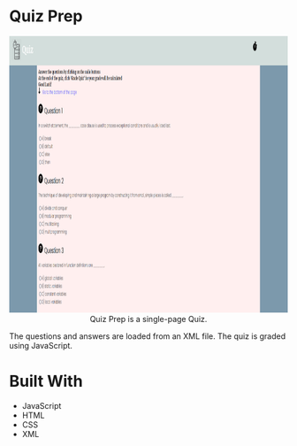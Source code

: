 # Quiz Prep
 <img src="./assets/images/mainPage.png" alt="Main Screen" width="900" height="500">

<div style="text-align:center;">Quiz Prep is a single-page Quiz.</div>

The questions and answers are loaded from an XML file.
The quiz is graded using JavaScript.
# Built With
* JavaScript
* HTML 
* CSS 
* XML
